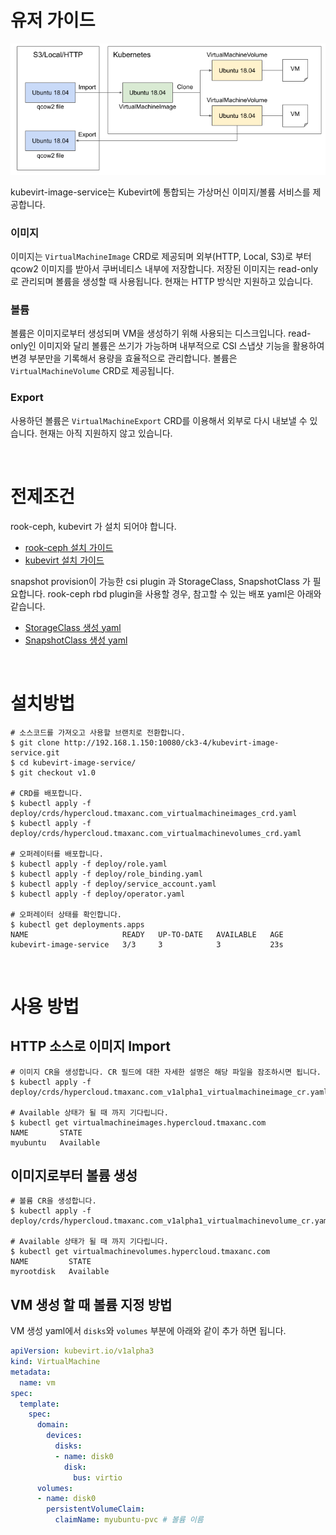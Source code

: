 # 유저 가이드

![이미지설명](../assets/kubevirt_image_service.png)

kubevirt-image-service는 Kubevirt에 통합되는 가상머신 이미지/볼륨 서비스를 제공합니다.

### 이미지
이미지는 `VirtualMachineImage` CRD로 제공되며 외부(HTTP, Local, S3)로 부터 qcow2 이미지를 받아서 쿠버네티스 내부에 저장합니다. 저장된 이미지는 read-only로 관리되며 볼륨을 생성할 때 사용됩니다. 현재는 HTTP 방식만 지원하고 있습니다.

### 볼륨
볼륨은 이미지로부터 생성되며 VM을 생성하기 위해 사용되는 디스크입니다. read-only인 이미지와 달리 볼륨은 쓰기가 가능하며 내부적으로 CSI 스냅샷 기능을 활용하여 변경 부분만을 기록해서 용량을 효율적으로 관리합니다. 볼륨은 `VirtualMachineVolume` CRD로 제공됩니다.

### Export
사용하던 볼륨은 `VirtualMachineExport` CRD를 이용해서 외부로 다시 내보낼 수 있습니다. 현재는 아직 지원하지 않고 있습니다.

<br>

# 전제조건
rook-ceph, kubevirt 가 설치 되어야 합니다.
- [rook-ceph 설치 가이드](http://192.168.1.150:10080/ck3-4/hypercloud-rook-ceph)
- [kubevirt 설치 가이드](http://192.168.1.150:10080/hypercloud/hypercloud/wikis/KubeVirt-InstallerGuide)

snapshot provision이 가능한 csi plugin 과 StorageClass, SnapshotClass 가 필요합니다. rook-ceph rbd plugin을 사용할 경우, 참고할 수 있는 배포 yaml은 아래와 같습니다.
- [StorageClass 생성 yaml](https://github.com/rook/rook/blob/master/cluster/examples/kubernetes/ceph/csi/rbd/storageclass.yaml)
- [SnapshotClass 생성 yaml](https://github.com/rook/rook/blob/master/cluster/examples/kubernetes/ceph/csi/rbd/snapshotclass.yaml)

<br>

# 설치방법
```
# 소스코드를 가져오고 사용할 브랜치로 전환합니다.
$ git clone http://192.168.1.150:10080/ck3-4/kubevirt-image-service.git
$ cd kubevirt-image-service/
$ git checkout v1.0

# CRD를 배포합니다.
$ kubectl apply -f deploy/crds/hypercloud.tmaxanc.com_virtualmachineimages_crd.yaml
$ kubectl apply -f deploy/crds/hypercloud.tmaxanc.com_virtualmachinevolumes_crd.yaml

# 오퍼레이터를 배포합니다.
$ kubectl apply -f deploy/role.yaml
$ kubectl apply -f deploy/role_binding.yaml
$ kubectl apply -f deploy/service_account.yaml
$ kubectl apply -f deploy/operator.yaml

# 오퍼레이터 상태를 확인합니다.
$ kubectl get deployments.apps 
NAME                     READY   UP-TO-DATE   AVAILABLE   AGE
kubevirt-image-service   3/3     3            3           23s
```

<br>

# 사용 방법
## HTTP 소스로 이미지 Import
```
# 이미지 CR을 생성합니다. CR 필드에 대한 자세한 설명은 해당 파일을 잠조하시면 됩니다.
$ kubectl apply -f deploy/crds/hypercloud.tmaxanc.com_v1alpha1_virtualmachineimage_cr.yaml

# Available 상태가 될 때 까지 기다립니다.
$ kubectl get virtualmachineimages.hypercloud.tmaxanc.com
NAME       STATE
myubuntu   Available
```

## 이미지로부터 볼륨 생성
```
# 볼륨 CR을 생성합니다.
$ kubectl apply -f deploy/crds/hypercloud.tmaxanc.com_v1alpha1_virtualmachinevolume_cr.yaml

# Available 상태가 될 때 까지 기다립니다.
$ kubectl get virtualmachinevolumes.hypercloud.tmaxanc.com
NAME         STATE
myrootdisk   Available
```

## VM 생성 할 때 볼륨 지정 방법
VM 생성 yaml에서 `disks`와 `volumes` 부분에 아래와 같이 추가 하면 됩니다.
```yaml
apiVersion: kubevirt.io/v1alpha3
kind: VirtualMachine
metadata:
  name: vm
spec:
  template:
    spec:
      domain:
        devices:
          disks:
          - name: disk0
            disk:
              bus: virtio
      volumes:
      - name: disk0
        persistentVolumeClaim:
          claimName: myubuntu-pvc # 볼륨 이름
```